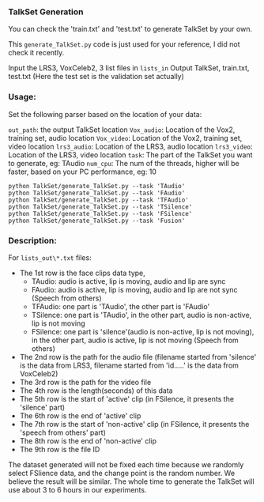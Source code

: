 ### TalkSet Generation

You can check the 'train.txt' and 'test.txt' to generate TalkSet by your own.

This `generate_TalkSet.py` code is just used for your reference, I did not check it recently.

Input the LRS3, VoxCeleb2, 3 list files in `lists_in`
Output TalkSet, train.txt, test.txt (Here the test set is the validation set actually)

### Usage:

Set the following parser based on the location of your data:

`out_path`: the output TalkSet location
`Vox_audio`: Location of the Vox2, training set, audio location
`Vox_video`: Location of the Vox2, training set, video location
`lrs3_audio`: Location of the LRS3, audio location
`lrs3_video`: Location of the LRS3, video location
`task`: The part of the TalkSet you want to generate, eg: TAudio
`num_cpu`: The num of the threads, higher will be faster, based on your PC performance, eg: 10

```
python TalkSet/generate_TalkSet.py --task 'TAudio'
python TalkSet/generate_TalkSet.py --task 'FAudio'
python TalkSet/generate_TalkSet.py --task 'TFAudio'
python TalkSet/generate_TalkSet.py --task 'TSilence'
python TalkSet/generate_TalkSet.py --task 'FSilence'
python TalkSet/generate_TalkSet.py --task 'Fusion'
```

### Description:
For `lists_out\*.txt` files: 
- The 1st row is the face clips data type, 
	- TAudio: audio is active, lip is moving, audio and lip are sync
	- FAudio: audio is active, lip is moving, audio and lip are not sync (Speech from others)
	- TFAudio: one part is 'TAudio', the other part is 'FAudio'
	- TSilence: one part is 'TAudio', in the other part, audio is non-active, lip is not moving
	- FSilence: one part is 'silence'(audio is non-active, lip is not moving), in the other part, audio is active, lip is not moving (Speech from others)
- The 2nd row is the path for the audio file (filename started from 'silence' is the data from LRS3, filename started from 'id.....' is the data from VoxCeleb2)
- The 3rd row is the path for the video file
- The 4th row is the length(seconds) of this data 
- The 5th row is the start of 'active' clip (in FSilence, it presents the 'silence' part)
- The 6th row is the end of 'active' clip
- The 7th row is the start of 'non-active' clip (in FSilence, it presents the 'speech from others' part)
- The 8th row is the end of 'non-active' clip
- The 9th row is the file ID

The dataset generated will not be fixed each time because we randomly select FSlience data, and the change point is the random number. We believe the result will be similar. The whole time to generate the TalkSet will use about 3 to 6 hours in our experiments.